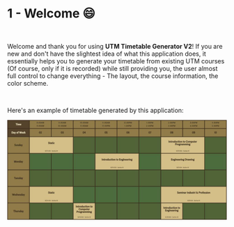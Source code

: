 # 1 - Welcome 😄

<br/>

Welcome and thank you for using __UTM Timetable Generator V2__! If you are new and don't have the slightest idea of what this application does, it essentially helps you to generate your timetable from existing UTM courses (Of course, only if it is recorded) while still providing you, the user almost full control to change everything - The layout, the course information, the color scheme.

<br/>

Here's an example of timetable generated by this application:

![Example timetable](/img/tutorial1_example.JPG)